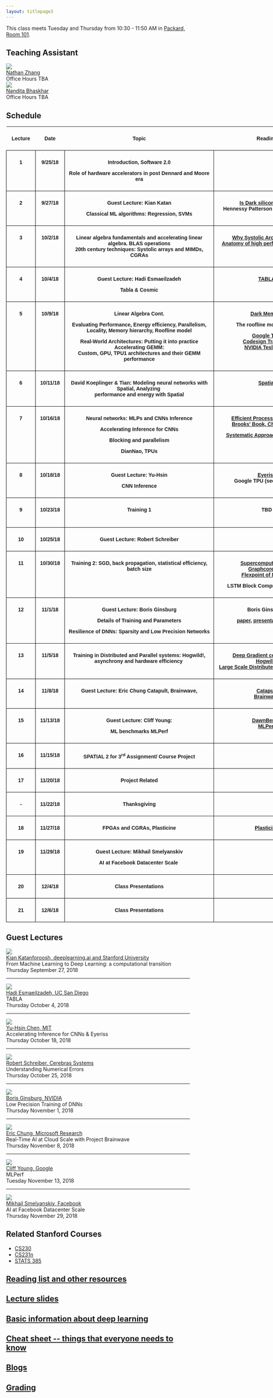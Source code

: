 ```yaml
---
layout: titlepage3
---
```


This class meets Tuesday and Thursday from 10:30 - 11:50 AM in [Packard, Room 101](https://campus-map.stanford.edu/?srch=Packard%20Electrical%20Engineering).

## Teaching Assistant

<div class="speaker-wrap">
<div class="speakerphoto">
<img src="assets/img/Nathan.png">
</div>
<div class="card">
<a class="talkdate" href="https://people.stanford.edu/stanfurd/">Nathan Zhang</a> <br>
<span class="speaker">Office Hours TBA</span> <br>
</div>
</div>

<div class="speaker-wrap">
<div class="speakerphoto">
<img src="assets/img/Nandita.jpg">
</div>
<div class="card">
<a class="talkdate" href="http://web.stanford.edu/~nanbhas/">Nandita Bhaskhar</a> <br>
<span class="speaker">Office Hours TBA</span> <br>
</div>
</div>

## Schedule

<style type="text/css">
.tg  {
  border-collapse:collapse;
  border-spacing:0;
}

.tg td {
  font-family:Arial, sans-serif;
  font-size:14px;
  padding:10px 5px;
  overflow:hidden;
  word-break:normal;
  border: 1px solid black;
}

.tg th {
  font-family:Arial, sans-serif;
  font-size:14px;
  font-weight:normal;
  padding:10px 5px;
  overflow:hidden;
  word-break:normal;
}

.tg td {
  font-weight:bold;
  text-align:center;
  vertical-align:top;
}

.tg td:last-child {
  vertical-align:top;
}

</style>

<table class="tg" style="undefined; table-layout: fixed; width:1000px">
<colgroup>
<col style="width: 80px">
<col style="width: 80px">
<col style="width: 410px">
<col style="width: 290px">
<col style="width: 140px">
</colgroup>
<tbody>
<tr>
<th>
<p><strong>Lecture</strong></p>
</th>
<th>
<p><strong>Date</strong></p>
</th>
<th>
<p><strong>Topic</strong></p>
</th>
<th>
<p><strong>Reading</strong></p>
</th>
<th>
<p><strong>Assignment</strong></p>
</th>
</tr>
<tr>
<td>
<p>1</p>
</td>
<td>
<p>9/25/18</p>
</td>
<td>
<p>Introduction, Software 2.0</p>
<p>Role of hardware accelerators in post Dennard&nbsp;and Moore era</p>
</td>
<td>&nbsp;</td>
<td>&nbsp;</td>
</tr>
<tr>
<td>
<p>2</p>
</td>
<td>
<p>9/27/18</p>
</td>
<td>
<p>Guest Lecture: Kian Katan</p>
<p>Classical ML algorithms: Regression, SVMs</p>
</td>
<td>
<p><a href="https://ieeexplore.ieee.org/document/6241647/"><u>Is Dark silicon useful?</u></a><br /> Hennessy Patterson Chapter 7.1-7.2</p>
</td>
<td>&nbsp;</td>
</tr>
<tr>
<td>
<p>3</p>
</td>
<td>
<p>10/2/18</p>
</td>
<td>
<p>Linear algebra fundamentals and accelerating linear algebra. BLAS operations<br /> 20th century techniques: Systolic arrays and MIMDs, CGRAs</p>
</td>
<td>
<p><a href="http://www.eecs.harvard.edu/~htk/publication/1982-kung-why-systolic-architecture.pdf"><u>Why Systolic Architectures?</u></a><br /><a href="https://www.cs.utexas.edu/users/pingali/CS378/2008sp/papers/gotoPaper.pdf"><u>Anatomy of high performance GEMM</u></a></p>
</td>
<td>&nbsp;</td>
</tr>
<tr>
<td>
<p>4</p>
</td>
<td>
<p>10/4/18</p>
</td>
<td>
<p>Guest Lecture: Hadi Esmaeilzadeh</p>
<p>Tabla &amp; Cosmic</p>
</td>
<td>
<p><a href="https://www.cc.gatech.edu/~hadi/doc/paper/2015-tr-tabla.pdf"><u>TABLA</u></a></p>
</td>
<td>&nbsp;</td>
</tr>
<tr>
<td>
<p>5</p>
</td>
<td>
<p>10/9/18</p>
</td>
<td>
<p>Linear Algebra Cont.</p>
<p>Evaluating Performance, Energy efficiency, Parallelism, Locality, Memory hierarchy, Roofline model</p>
<p>Real-World Architectures: Putting it into practice<br /> Accelerating GEMM:<br /> Custom, GPU, TPU1 architectures and their GEMM performance</p>
</td>
<td>
<p><a href="https://arxiv.org/abs/1602.04183"><u>Dark Memory</u></a></p>
<p>The roofline model paper</p>
<p><a href="https://arxiv.org/pdf/1704.04760.pdf"><u>Google TPU</u></a><br /><a href="https://ieeexplore.ieee.org/document/6212466/"><u>Codesign Tradeoffs</u></a><br /><a href="http://images.nvidia.com/content/volta-architecture/pdf/volta-architecture-whitepaper.pdf"><u>NVIDIA Tesla V100</u></a></p>
</td>
<td>
<p>Linear Algebra<br /> Accelerators</p>
</td>
</tr>
<tr>
<td>
<p>6</p>
</td>
<td>
<p>10/11/18</p>
</td>
<td>
<p>David Koeplinger &amp; Tian: Modeling neural networks with Spatial, Analyzing&nbsp;<br /> performance and energy with Spatial</p>
</td>
<td>
<p><a href="http://arsenalfc.stanford.edu/papers/spatial18.pdf"><u>Spatial</u></a></p>
</td>
<td>&nbsp;</td>
</tr>
<tr>
<td>
<p>7</p>
</td>
<td>
<p>10/16/18</p>
</td>
<td>
<p>Neural networks: MLPs and CNNs Inference</p>
<p>Accelerating Inference for CNNs</p>
<p>Blocking and parallelism</p>
<p>DianNao, TPUs</p>
</td>
<td>
<p><a href="http://www.rle.mit.edu/eems/wp-content/uploads/2017/11/2017_pieee_dnn.pdf"><u>Efficient Processing of DNNs</u></a><br /><a href="https://www.morganclaypool.com/doi/abs/10.2200/S00783ED1V01Y201706CAC041"><u>Brooks' Book, Chapters TBA</u></a></p>
<p><a href="https://arxiv.org/abs/1606.04209"><u>Systematic Approach to Blocking</u></a></p>
</td>
<td>&nbsp;</td>
</tr>
<tr>
<td>
<p>8</p>
</td>
<td>
<p>10/18/18</p>
</td>
<td>
<p>Guest Lecture: Yu-Hsin</p>
<p>CNN Inference</p>
</td>
<td>
<p><a href="https://people.csail.mit.edu/emer/papers/2016.06.isca.eyeriss_architecture.pdf"><u>Eyeriss</u></a><br /> Google TPU (see lecture 5)</p>
</td>
<td>&nbsp;</td>
</tr>
<tr>
<td>
<p>9</p>
</td>
<td>
<p>10/23/18</p>
</td>
<td>
<p>Training 1</p>
</td>
<td>
<p>TBD</p>
</td>
<td>
<p>CNN Inference<br /> Accelerators</p>
</td>
</tr>
<tr>
<td>
<p>10</p>
</td>
<td>
<p>10/25/18</p>
</td>
<td>
<p>Guest Lecture: Robert Schreiber</p>
</td>
<td>&nbsp;</td>
<td>&nbsp;</td>
</tr>
<tr>
<td>
<p>11</p>
</td>
<td>
<p>10/30/18</p>
</td>
<td>
<p>Training 2: SGD, back propagation, statistical efficiency, batch size</p>
</td>
<td>
<p><a href="https://supercomputersfordl2017.github.io/"><u>Supercomputer Scale</u></a><br /><a href="https://arxiv.org/abs/1804.07612"><u>Graphcore</u></a>, <a href="https://arxiv.org/pdf/1602.01528.pdf"><u>EIE</u></a><br /><a href="https://arxiv.org/pdf/1711.02213.pdf"><u>Flexpoint of Nervana</u></a></p>
<p>LSTM Block Compression Baidu</p>
</td>
</tr>
<tr>
<td>
<p>12</p>
</td>
<td>
<p>11/1/18</p>
</td>
<td>
<p>Guest Lecture: Boris Ginsburg</p>
<p>Details of Training and Parameters</p>
<p>Resilience of DNNs: Sparsity and Low Precision Networks</p>
</td>
<td>
<p>Boris Ginsburg:</p>
<p>&nbsp;<a href="https://arxiv.org/abs/1708.03888"><u>paper</u></a>,&nbsp;<a href="http://on-demand.gputechconf.com/gtc/2017/presentation/s7218-training-with-mixed-precision-boris-ginsburg.pdf"><u>presentation</u></a><a href="https://arxiv.org/abs/1803.03383"><u>HALP</u></a></p>
</td>
<td>&nbsp;</td>
</tr>
<tr>
<td>
<p>13</p>
</td>
<td>
<p>11/5/18</p>
</td>
<td>
<p>Training in Distributed and Parallel systems: Hogwild!, asynchrony and hardware efficiency&nbsp;</p>
</td>
<td>
<p><a href="https://arxiv.org/abs/1712.01887"><u>Deep Gradient compression</u></a><br /><a href="https://people.eecs.berkeley.edu/~brecht/papers/hogwildTR.pdf"><u>Hogwild!</u></a><br /><a href="https://static.googleusercontent.com/media/research.google.com/en/archive/large_deep_networks_nips2012.pdf"><u>Large Scale Distributed Deep Networks</u></a></p>
</td>
<td>
<p>Training<br /> Accelerators/ Course Project</p>
</td>
</tr>
<tr>
<td>
<p>14</p>
</td>
<td>
<p>11/8/18</p>
</td>
<td>
<p>Guest Lecture: Eric Chung Catapult, Brainwave,</p>
</td>
<td>
<p><a href="https://www.microsoft.com/en-us/research/wp-content/uploads/2016/10/Cloud-Scale-Acceleration-Architecture.pdf"><u>Catapult</u></a><br /><a href="https://www.microsoft.com/en-us/research/uploads/prod/2018/03/mi0218_Chung-2018Mar25.pdf"><u>Brainwave</u></a></p>
</td>
<td>&nbsp;</td>
</tr>
<tr>
<td>
<p>15</p>
</td>
<td>
<p>11/13/18</p>
</td>
<td>
<p>Guest Lecture: Cliff Young:</p>
<p>ML benchmarks MLPerf</p>
</td>
<td>
<p><a href="https://cs.stanford.edu/~matei/papers/2017/nips_sysml_dawnbench.pdf"><u>DawnBench</u></a><br /><a href="https://mlperf.org/"><u>MLPerf</u></a></p>
</td>
<td>&nbsp;</td>
</tr>
<tr>
<td>
<p>16</p>
</td>
<td>
<p>11/15/18</p>
</td>
<td>
<p>SPATIAL 2 for 3<sup>rd</sup> Assignment/ Course Project</p>
</td>
<td>&nbsp;</td>
<td>&nbsp;</td>
</tr>
<tr>
<td>
<p>17</p>
</td>
<td>
<p>11/20/18</p>
</td>
<td>
<p>Project Related</p>
</td>
<td>&nbsp;</td>
<td>&nbsp;</td>
</tr>
<tr>
<td>
<p>-</p>
</td>
<td>
<p>11/22/18</p>
</td>
<td>
<p>Thanksgiving</p>
</td>
<td>&nbsp;</td>
<td>&nbsp;</td>
</tr>
<tr>
<td>
<p>18</p>
</td>
<td>
<p>11/27/18</p>
</td>
<td>
<p>FPGAs and CGRAs, Plasticine</p>
</td>
<td>
<p><a href="http://dawn.cs.stanford.edu/pubs/plasticine-isca2017.pdf"><u>Plasticine</u></a></p>
</td>
<td>&nbsp;</td>
</tr>
<tr>
<td>
<p>19</p>
</td>
<td>
<p>11/29/18</p>
</td>
<td>
<p>Guest Lecture: Mikhail Smelyanskiv</p>
<p>AI at Facebook Datacenter Scale&nbsp;</p>
</td>
<td>&nbsp;</td>
<td>&nbsp;</td>
</tr>
<tr>
<td>
<p>20</p>
</td>
<td>
<p>12/4/18</p>
</td>
<td>
<p>Class Presentations</p>
</td>
<td>&nbsp;</td>
<td>&nbsp;</td>
</tr>
<tr>
<td>
<p>21</p>
</td>
<td>
<p>12/6/18</p>
</td>
<td>
<p>Class Presentations</p>
</td>
<td>&nbsp;</td>
<td>&nbsp;</td>
</tr>
</tbody>

</table>

## [](#Lectures) Guest Lectures

<div class="speaker-wrap">
<div class="speakerphoto">
<img src="assets/img/kian_katanforoosh.jpg">
</div>
<div class="card">
<a class="talkdate" href="./katanforoosh_lecture">Kian Katanforoosh, deeplearning.ai and Stanford University</a> <br>
<span class="speaker">From Machine Learning to Deep Learning: a computational transition</span> <br>
<span class="speakerposition">Thursday September 27, 2018</span>
</div>
</div>

* * *

<div class="speaker-wrap">
<div class="speakerphoto">
<img src="assets/img/hadi_esmaeilzadeh.jpg">
</div>
<div class="card">
<a class="talkdate" href="./esmaeilzadeh_lecture">Hadi Esmaeilzadeh, UC San Diego</a> <br>
<span class="speaker">TABLA</span> <br>
<span class="speakerposition">Thursday October 4, 2018</span>
</div>
</div>

* * *

<div class="speaker-wrap">
<div class="speakerphoto">
<img src="assets/img/YuHsin_Chen.png">
</div>
<div class="card">
<a class="talkdate" href="./chen_lecture">Yu-Hsin Chen, MIT</a> <br>
<span class="speaker">Accelerating Inference for CNNs & Eyeriss</span> <br>
<span class="speakerposition">Thursday October 18, 2018</span>
</div>
</div>

* * *

<div class="speaker-wrap">
<div class="speakerphoto">
<img src="assets/img/Robert_Schreiber.jpeg">
</div>
<div class="card">
<a class="talkdate" href="./schreiber_lecture">Robert Schreiber, Cerebras Systems</a> <br>
<span class="speaker">Understanding Numerical Errors</span> <br>
<span class="speakerposition">Thursday October 25, 2018</span>
</div>
</div>

* * *

<div class="speaker-wrap">
<div class="speakerphoto">
<img src="assets/img/Boris_Ginsburg-200x200.jpg">
</div>
<div class="card">
<a class="talkdate" href="./ginsburg_lecture">Boris Ginsburg, NVIDIA</a> <br>
<span class="speaker">Low Precision Training of DNNs</span> <br>
<span class="speakerposition">Thursday November 1, 2018</span>
</div>
</div>

* * *

<div class="speaker-wrap">
<div class="speakerphoto">
<img src="assets/img/Eric_Chung.png">
</div>
<div class="card">
<a class="talkdate" href="./chung_lecture">Eric Chung, Microsoft Research</a> <br>
<span class="speaker">Real-Time AI at Cloud Scale with Project Brainwave</span> <br>
<span class="speakerposition">Thursday November 8, 2018</span>
</div>
</div>

* * *

<div class="speaker-wrap">
<div class="speakerphoto">
<img src="assets/img/cliff_young.jpg">
</div>
<div class="card">
<a class="talkdate" href="./young_lecture">Cliff Young, Google</a> <br>
<span class="speaker">MLPerf</span> <br>
<span class="speakerposition">Tuesday November 13, 2018</span>
</div>
</div>

* * *

<div class="speaker-wrap">
<div class="speakerphoto">
<img src="assets/img/Mikhail_Smelyanskiy.JPG">
</div>
<div class="card">
<a class="talkdate" href="./smelyanskiy_lecture">Mikhail Smelyanskiy, Facebook</a> <br>
<span class="speaker">AI at Facebook Datacenter Scale</span> <br>
<span class="speakerposition">Thursday November 29, 2018</span>
</div>
</div>

## Related Stanford Courses

-   [CS230](http://cs230.stanford.edu/syllabus.html)
-   [CS231n](http://cs231n.github.io)
-   [STATS 385](https://stats385.github.io/)

## [Reading list and other resources](readings)

## [Lecture slides](lecture_slides)

## [Basic information about deep learning](basicinfo)

## [Cheat sheet -- things that everyone needs to know](cheat_sheet)

## [Blogs](blogs)

## [Grading](grading)

<!--
 If you are a guest speaker for this course, please read [travel section](#plan-your-visit) to plan your visit.   

* [Follow Stat385 on Twitter](https://twitter.com/stats385?lang=en)  

* [Follow Stat385 on ResearchGate (videos)](https://www.researchgate.net/project/Theories-of-Deep-Learning)  

## Deep Learning/AI News
 * [This Is The Future Of Artificial Intelligence](http://amp.timeinc.net/fortune/2016/06/15/future-of-work-2)


## [](#Lectures) Guest Lectures

---
<div class="speaker-wrap">
<div class="speakerphoto">
<img src="assets/img/bolcskei.jpg">
</div>
<div class="card">
<a class="talkdate" href="./bolcskei_lecture">Wednesday, 10/11/17</a> <br>
<span class="speaker">Helmut Bolcskei</span> <br>
<span class="speakerposition">ETH Zurich</span>
</div>
</div>

---
<div class="speaker-wrap">
<div class="speakerphoto">
<img src="assets/img/ankit_patel.jpg">
</div>
<div class="card">
<a class="talkdate" href="./patel_lecture">Wednesday, 10/18/17</a> <br>
<span class="speaker">Ankit Patel</span> <br>
<span class="speakerposition">Rice and BCM</span>
</div>
</div>
---
<div class="speaker-wrap">
<div class="speakerphoto">
<img src="assets/img/poggio.png">
</div>
<div class="card">
<a class="talkdate" href="./poggio_lecture">Wednesday, 10/25/17</a> <br>
<span class="speaker">Tomaso Poggio</span> <br>
<span class="speakerposition">MIT</span>
</div>
</div>
---
<div class="speaker-wrap">
<div class="speakerphoto">
<img src="assets/img/zaid.png">
</div>
<div class="card">
<a class="talkdate" href="./harchaoui_lecture">Wednesday, 11/01/17</a> <br>
<span class="speaker">Zaid Harchaoui</span> <br>
<span class="speakerposition">UW</span>
</div>
</div>
---
<div class="speaker-wrap">
<div class="speakerphoto">
<img src="assets/img/pennington.jpg">
</div>
<div class="card">
<a class="talkdate" href="./pennington_lecture">Wednesday, 11/08/17</a> <br>
<span class="speaker">Jeffrey Pennington</span> <br>
<span class="speakerposition">Google, NY</span>
</div>
</div>
---
<div class="speaker-wrap">
<div class="speakerphoto">
<img src="assets/img/bruna.png">
</div>
<div class="card">
<a class="talkdate" href="./bruna_lecture">Wednesday, 11/15/17</a> <br>
<span class="speaker">Joan Bruna</span> <br>
<span class="speakerposition">Courant Institute, NYU</span>
</div>
</div>
---
<div class="speaker-wrap">
<div class="speakerphoto">
<img src="assets/img/bruno_olshausen.jpg">
</div>
<div class="card">
<a class="talkdate" href="./olshausen_lecture">Wednesday, 11/29/17</a> <br>
<span class="speaker">Bruno Olshausen</span> <br>
<span class="speakerposition">UC Berkeley</span>
</div>
</div>
---
<div class="speaker-wrap">
<div class="speakerphoto">
<img src="assets/img/VardanPapyan.png">
</div>
<div class="card">
<a class="talkdate" href="./papyan_lecture">Wednesday, 12/6/17</a> <br>
<span class="speaker">Vardan Papyan</span> <br>
<span class="speakerposition">Stanford</span>
</div>
</div>

## [Looking for a postdoc?](postdoc)

## [In the media](media)

## [Reading list and other resources](readings)

## [Lecture slides](lecture_slides)    

## [Basic information about deep learning](basicinfo)    

## [Cheat sheet -- stuff that everyone needs to know](cheat_sheet)    

## [The course in a single graph](http://bl.ocks.org/vardanp91/raw/be0f763405b76d33caefdaebc2ac3487/)

## [Blogs](blogs)

## [Grading](grading)

## [Plan your visit](speaker_visit)
-->
